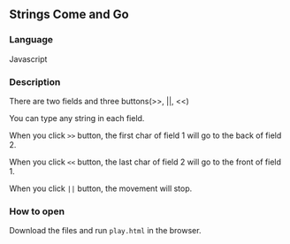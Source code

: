## Strings Come and Go
### Language 
Javascript
### Description
There are two fields and three buttons(>>, ||, <<)

You can type any string in each field. 

When you click `>>` button, the first char of field 1 will go to the back of field 2.


When you click `<<` button, the last char of field 2 will go to the front of field 1.

When you click `||` button, the movement will stop.
### How to open
Download the files and run `play.html` in the browser.
